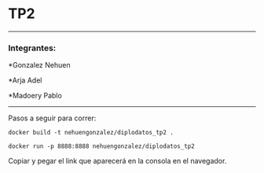 # TP2
---

### Integrantes:

*Gonzalez Nehuen 

*Arja Adel

*Madoery Pablo

---

Pasos a seguir para correr:

```
docker build -t nehuengonzalez/diplodatos_tp2 .
```
```
docker run -p 8888:8888 nehuengonzalez/diplodatos_tp2 
```

Copiar y pegar el link que aparecerá en la consola en el navegador.
